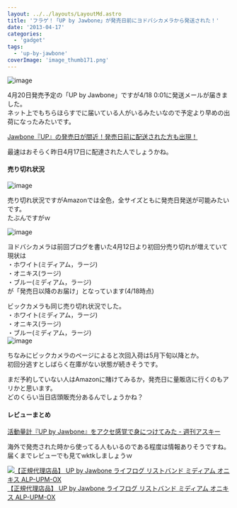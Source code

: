 ```yaml
---
layout: ../../layouts/LayoutMd.astro
title: 'フラゲ！「UP by Jawbone」が発売日前にヨドバシカメラから発送された！'
date: '2013-04-17'
categories:
  - 'gadget'
tags:
  - 'up-by-jawbone'
coverImage: 'image_thumb171.png'
---
```


![image](/archive/images/image_thumb17.png 'image')

4月20日発売予定の「UP by Jawbone」ですが4/18 0:01に発送メールが届きました。  
ネット上でもちらほらすでに届いている人がいるみたいなので予定より早めの出荷になったみたいです。

[Jawbone『UP』の発売日が間近！発売日前に配送された方も出現！](http://shimajiro-mobiler.net/2013/04/17/post16060/)

最速はおそらく昨日4月17日に配達された人でしょうかね。

#### 売り切れ状況

![image](/archive/images/image_thumb18.png 'image')

売り切れ状況ですがAmazonでは全色，全サイズともに発売日発送が可能みたいです。  
たぶんですがｗ

![image](/archive/images/image_thumb19.png 'image')

ヨドバシカメラは前回ブログを書いた4月12日より初回分売り切れが増えていて現状は  
・ホワイト(ミディアム，ラージ)  
・オニキス(ラージ)  
・ブルー(ミディアム，ラージ)  
が「発売日以降のお届け」となっています(4/18時点)

ビックカメラも同じ売り切れ状況でした。  
・ホワイト(ミディアム，ラージ)  
・オニキス(ラージ)  
・ブルー(ミディアム，ラージ)  
![image](/archive/images/image_thumb20.png 'image')

ちなみにビックカメラのページによると次回入荷は5月下旬以降とか。  
初回分逃すとしばらく在庫がない状態が続きそうです。

まだ予約していない人はAmazonに賭けてみるか，発売日に量販店に行くのもアリかと思います。  
どのくらい当日店頭販売分あるんでしょうかね？

#### レビューまとめ

[活動量計『UP by Jawbone』をアクセ感覚で身につけてみた \- 週刊アスキー](https://weekly.ascii.jp/elem/000/002/614/2614774/?r=1)

海外で発売された時から使ってる人もいるのである程度は情報ありそうですね。  
届くまでレビューでも見てwktkしましょうｗ

[![【正規代理店品】 UP by Jawbone ライフログ リストバンド ミディアム オニキス ALP-UPM-OX](/archive/images/41nslP9cGeL._SL160_.jpg)  
【正規代理店品】 UP by Jawbone ライフログ リストバンド ミディアム オニキス ALP-UPM-OX  
](https://www.amazon.co.jp/exec/obidos/ASIN/B00C6QW8I8/mizuka123-22/ref=nosim)
